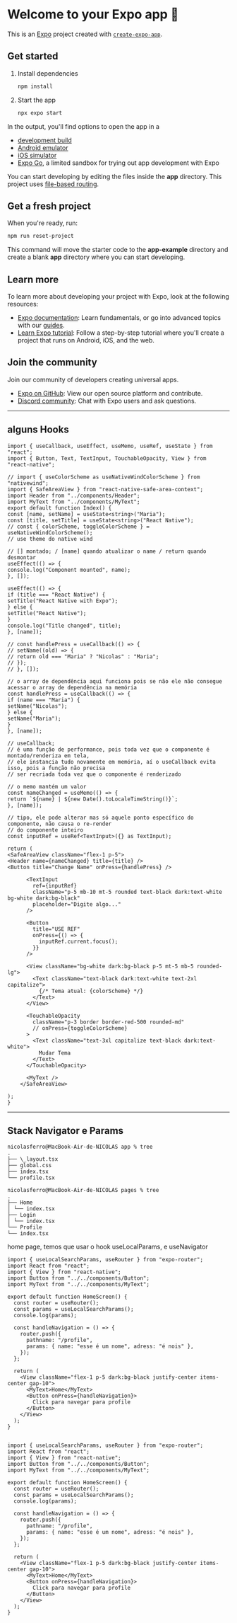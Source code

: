 # Welcome to your Expo app 👋

This is an [Expo](https://expo.dev) project created with [`create-expo-app`](https://www.npmjs.com/package/create-expo-app).

## Get started

1. Install dependencies

   ```bash
   npm install
   ```

2. Start the app

   ```bash
   npx expo start
   ```

In the output, you'll find options to open the app in a

- [development build](https://docs.expo.dev/develop/development-builds/introduction/)
- [Android emulator](https://docs.expo.dev/workflow/android-studio-emulator/)
- [iOS simulator](https://docs.expo.dev/workflow/ios-simulator/)
- [Expo Go](https://expo.dev/go), a limited sandbox for trying out app development with Expo

You can start developing by editing the files inside the **app** directory. This project uses [file-based routing](https://docs.expo.dev/router/introduction).

## Get a fresh project

When you're ready, run:

```bash
npm run reset-project
```

This command will move the starter code to the **app-example** directory and create a blank **app** directory where you can start developing.

## Learn more

To learn more about developing your project with Expo, look at the following resources:

- [Expo documentation](https://docs.expo.dev/): Learn fundamentals, or go into advanced topics with our [guides](https://docs.expo.dev/guides).
- [Learn Expo tutorial](https://docs.expo.dev/tutorial/introduction/): Follow a step-by-step tutorial where you'll create a project that runs on Android, iOS, and the web.

## Join the community

Join our community of developers creating universal apps.

- [Expo on GitHub](https://github.com/expo/expo): View our open source platform and contribute.
- [Discord community](https://chat.expo.dev): Chat with Expo users and ask questions.

---

## alguns Hooks

```
import { useCallback, useEffect, useMemo, useRef, useState } from "react";
import { Button, Text, TextInput, TouchableOpacity, View } from "react-native";

// import { useColorScheme as useNativeWindColorScheme } from "nativewind";
import { SafeAreaView } from "react-native-safe-area-context";
import Header from "../components/Header";
import MyText from "../components/MyText";
export default function Index() {
const [name, setName] = useState<string>("Maria");
const [title, setTitle] = useState<string>("React Native");
// const { colorScheme, toggleColorScheme } = useNativeWindColorScheme();
// use theme do native wind

// [] montado; / [name] quando atualizar o name / return quando desmontar
useEffect(() => {
console.log("Component mounted", name);
}, []);

useEffect(() => {
if (title === "React Native") {
setTitle("React Native with Expo");
} else {
setTitle("React Native");
}
console.log("Title changed", title);
}, [name]);

// const handlePress = useCallback(() => {
// setName((old) => {
// return old === "Maria" ? "Nicolas" : "Maria";
// });
// }, []);

// o array de dependência aqui funciona pois se não ele não consegue acessar o array de dependência na memória
const handlePress = useCallback(() => {
if (name === "Maria") {
setName("Nicolas");
} else {
setName("Maria");
}
}, [name]);

// useCallback;
// é uma função de performance, pois toda vez que o componente é montado/renderiza em tela,
// ele instancia tudo novamente em memória, aí o useCallback evita isso, pois a função não precisa
// ser recriada toda vez que o componente é renderizado

// o memo mantém um valor
const nameChanged = useMemo(() => {
return `${name} | ${new Date().toLocaleTimeString()}`;
}, [name]);

// tipo, ele pode alterar mas só aquele ponto específico do componente, não causa o re-render
// do componente inteiro
const inputRef = useRef<TextInput>({} as TextInput);

return (
<SafeAreaView className="flex-1 p-5">
<Header name={nameChanged} title={title} />
<Button title="Change Name" onPress={handlePress} />

      <TextInput
        ref={inputRef}
        className="p-5 mb-10 mt-5 rounded text-black dark:text-white bg-white dark:bg-black"
        placeholder="Digite algo..."
      />

      <Button
        title="USE REF"
        onPress={() => {
          inputRef.current.focus();
        }}
      />

      <View className="bg-white dark:bg-black p-5 mt-5 mb-5 rounded-lg">
        <Text className="text-black dark:text-white text-2xl capitalize">
          {/* Tema atual: {colorScheme} */}
        </Text>
      </View>

      <TouchableOpacity
        className="p-3 border border-red-500 rounded-md"
        // onPress={toggleColorScheme}
      >
        <Text className="text-3xl capitalize text-black dark:text-white">
          Mudar Tema
        </Text>
      </TouchableOpacity>

      <MyText />
    </SafeAreaView>

);
}
```

---

## Stack Navigator e Params

```
nicolasferro@MacBook-Air-de-NICOLAS app % tree
.
├── \_layout.tsx
├── global.css
├── index.tsx
└── profile.tsx
```

```
nicolasferro@MacBook-Air-de-NICOLAS pages % tree
.
├── Home
│ └── index.tsx
├── Login
│ └── index.tsx
└── Profile
└── index.tsx
```

home page, temos que usar o hook useLocalParams, e useNavigator

```
import { useLocalSearchParams, useRouter } from "expo-router";
import React from "react";
import { View } from "react-native";
import Button from "../../components/Button";
import MyText from "../../components/MyText";

export default function HomeScreen() {
  const router = useRouter();
  const params = useLocalSearchParams();
  console.log(params);

  const handleNavigation = () => {
    router.push({
      pathname: "/profile",
      params: { name: "esse é um nome", adress: "é nois" },
    });
  };

  return (
    <View className="flex-1 p-5 dark:bg-black justify-center items-center gap-10">
      <MyText>Home</MyText>
      <Button onPress={handleNavigation}>
        Click para navegar para profile
      </Button>
    </View>
  );
}
```

```

import { useLocalSearchParams, useRouter } from "expo-router";
import React from "react";
import { View } from "react-native";
import Button from "../../components/Button";
import MyText from "../../components/MyText";

export default function HomeScreen() {
  const router = useRouter();
  const params = useLocalSearchParams();
  console.log(params);

  const handleNavigation = () => {
    router.push({
      pathname: "/profile",
      params: { name: "esse é um nome", adress: "é nois" },
    });
  };

  return (
    <View className="flex-1 p-5 dark:bg-black justify-center items-center gap-10">
      <MyText>Home</MyText>
      <Button onPress={handleNavigation}>
        Click para navegar para profile
      </Button>
    </View>
  );
}
```
